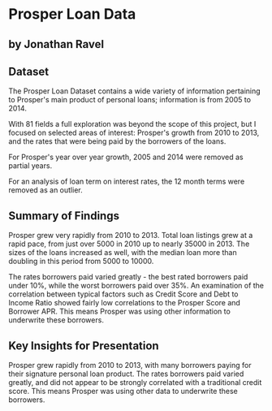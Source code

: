 # Prosper Loan Data
## by Jonathan Ravel


## Dataset

The Prosper Loan Dataset contains a wide variety of information pertaining to Prosper's main product of personal loans; information is from 2005 to 2014.

With 81 fields a full exploration was beyond the scope of this project, but I focused on selected areas of interest: Prosper's growth from 2010 to 2013, and the rates that were being paid by the borrowers of the loans.

For Prosper's year over year growth, 2005 and 2014 were removed as partial years.

For an analysis of loan term on interest rates, the 12 month terms were removed as an outlier.

## Summary of Findings

Prosper grew very rapidly from 2010 to 2013. Total loan listings grew at a rapid pace, from just over 5000 in 2010 up to nearly 35000 in 2013. The sizes of the loans increased as well, with the median loan more than doubling in this period from 5000 to 10000.

The rates borrowers paid varied greatly - the best rated borrowers paid under 10%, while the worst borrowers paid over 35%. An examination of the correlation between typical factors such as Credit Score and Debt to Income Ratio showed fairly low correlations to the Prosper Score and Borrower APR. This means Prosper was using other information to underwrite these borrowers.

## Key Insights for Presentation

Prosper grew rapidly from 2010 to 2013, with many borrowers paying for their signature personal loan product. The rates borrowers paid varied greatly, and did not appear to be strongly correlated with a traditional credit score. This means Prosper was using other data to underwrite these borrowers.
